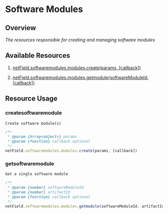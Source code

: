  # Software Modules

## Overview

*The resources responsible for creating and managing software modules*

## Available Resources

1. [netField.softwaremodules.modules.create(params, [callback])](#createsoftwaremodule)

2. [netField.softwaremodules.modules.getmodule(softwareModuleId, [callback])](#getsoftwaremodule)

## Resource Usage

### createsoftwaremodule

    Create software module(s)

``` javascript
/**
 * @param {Array<object>} params
 * @param {function} callback optional
 */
netField.softwaremodules.modules.create(params, [callback])
```

### getsoftwaremodule

    Get a single software module

``` javascript
/**
 * @param {number} softwareModuleId
 * @param {number} artifactId
 * @param {function} callback optional
 */
netField.softwaremodules.modules.getmodule(softwareModuleId, artifactId[callback])
```

